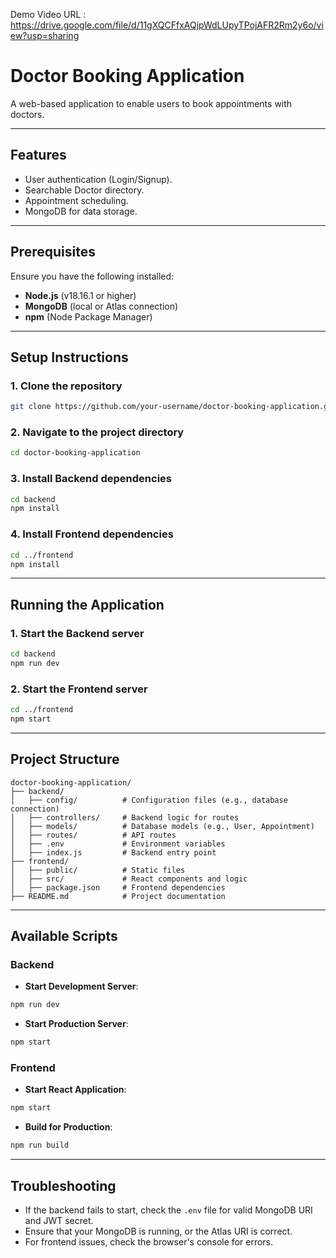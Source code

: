 Demo Video URL : https://drive.google.com/file/d/11gXQCFfxAQjpWdLUpyTPojAFR2Rm2y6o/view?usp=sharing


# Doctor Booking Application

A web-based application to enable users to book appointments with doctors.

---

## Features

- User authentication (Login/Signup).
- Searchable Doctor directory.
- Appointment scheduling.
- MongoDB for data storage.

---

## Prerequisites

Ensure you have the following installed:

- **Node.js** (v18.16.1 or higher)
- **MongoDB** (local or Atlas connection)
- **npm** (Node Package Manager)

---

## Setup Instructions

### 1. Clone the repository

```bash
git clone https://github.com/your-username/doctor-booking-application.git
```

### 2. Navigate to the project directory

```bash
cd doctor-booking-application
```

### 3. Install Backend dependencies

```bash
cd backend
npm install
```

### 4. Install Frontend dependencies

```bash
cd ../frontend
npm install
```

---


## Running the Application

### 1. Start the Backend server

```bash
cd backend
npm run dev
```

### 2. Start the Frontend server

```bash
cd ../frontend
npm start
```

---

## Project Structure

```plaintext
doctor-booking-application/
├── backend/
│   ├── config/          # Configuration files (e.g., database connection)
│   ├── controllers/     # Backend logic for routes
│   ├── models/          # Database models (e.g., User, Appointment)
│   ├── routes/          # API routes
│   ├── .env             # Environment variables
│   ├── index.js         # Backend entry point
├── frontend/
│   ├── public/          # Static files
│   ├── src/             # React components and logic
│   ├── package.json     # Frontend dependencies
├── README.md            # Project documentation
```

---

## Available Scripts

### Backend
- **Start Development Server**:

```bash
npm run dev
```

- **Start Production Server**:

```bash
npm start
```

### Frontend
- **Start React Application**:

```bash
npm start
```

- **Build for Production**:

```bash
npm run build
```

---

## Troubleshooting

- If the backend fails to start, check the `.env` file for valid MongoDB URI and JWT secret.
- Ensure that your MongoDB is running, or the Atlas URI is correct.
- For frontend issues, check the browser's console for errors.
